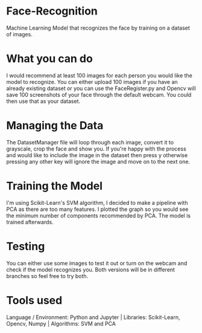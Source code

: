 # Face-Recognition
Machine Learning Model that recognizes the face by training on a dataset of images.

# What you can do
I would recommend at least 100 images for each person you would like the model to recognize.
You can either upload 100 images if you have an already existing dataset or you can use the FaceRegister.py and Opencv will save 100 screenshots of your face through the default webcam. You could then use that as your dataset.

# Managing the Data
The DatasetManager file will loop through each image, convert it to grayscale, crop the face and show you. If you're happy with the process and would like to include the image in the dataset then press y otherwise pressing any other key will ignore the image and move on to the next one.

# Training the Model
I'm using Scikit-Learn's SVM algorithm, I decided to make a pipeline with PCA as there are too many features. I plotted the graph so you would see the minimum number of components recommended by PCA. The model is trained afterwards.

# Testing
You can either use some images to test it out or turn on the webcam and check if the model recognizes you. Both versions will be in different branches so feel free to try both.

# Tools used
Language / Environment: Python and Jupyter | 
Libraries: Scikit-Learn, Opencv, Numpy |
Algorithms: SVM and PCA
